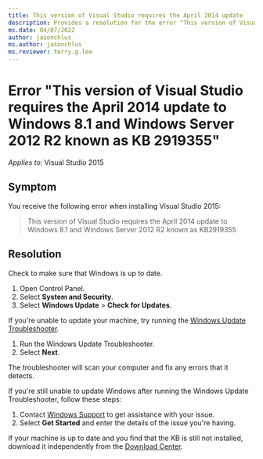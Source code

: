 ```yaml
---
title: This version of Visual Studio requires the April 2014 update
description: Provides a resolution for the error "This version of Visual Studio requires the April 2014 update to Windows 8.1 and Windows Server 2012 R2 known as KB2919355".
ms.date: 04/07/2022
author: jasonchlus
ms.author: jasonchlus
ms.reviewer: terry.g.lee
---
```


# Error "This version of Visual Studio requires the April 2014 update to Windows 8.1 and Windows Server 2012 R2 known as KB 2919355"

_Applies to:_&nbsp;Visual Studio 2015

## Symptom

You receive the following error when installing Visual Studio 2015:

> This version of Visual Studio requires the April 2014 update to Windows 8.1 and Windows Server 2012 R2 known as KB2919355

## Resolution

Check to make sure that Windows is up to date.

1. Open Control Panel.
1. Select **System and Security**.
1. Select **Windows Update** > **Check for Updates**.

If you're unable to update your machine, try running the [Windows Update Troubleshooter](https://support.microsoft.com/instantanswers/512a5183-ffab-40c5-8a68-021e32467565/windows-update-troubleshooter).

1. Run the Windows Update Troubleshooter.
1. Select **Next**.

The troubleshooter will scan your computer and fix any errors that it detects.

If you're still unable to update Windows after running the Windows Update Troubleshooter, follow these steps:

1. Contact [Windows Support](https://support.microsoft.com/contactus/) to get assistance with your issue.
1. Select **Get Started** and enter the details of the issue you're having.

If your machine is up to date and you find that the KB is still not installed, download it independently from the [Download Center](https://support.microsoft.com/kb/2919355).
